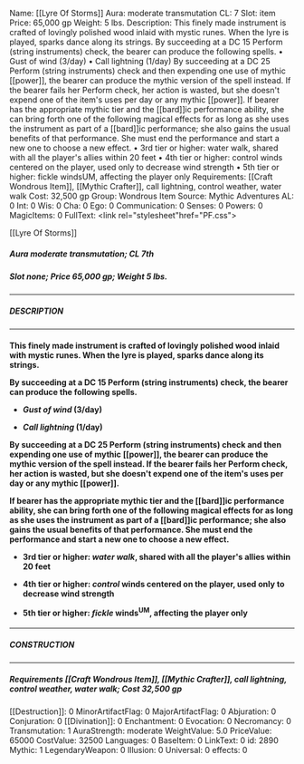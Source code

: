 Name: [[Lyre Of Storms]]
Aura: moderate transmutation
CL: 7
Slot: item
Price: 65,000 gp
Weight: 5 lbs.
Description: This finely made instrument is crafted of lovingly polished wood inlaid with mystic runes. When the lyre is played, sparks dance along its strings. By succeeding at a DC 15 Perform (string instruments) check, the bearer can produce the following spells. • Gust of wind (3/day) • Call lightning (1/day) By succeeding at a DC 25 Perform (string instruments) check and then expending one use of mythic [[power]], the bearer can produce the mythic version of the spell instead. If the bearer fails her Perform check, her action is wasted, but she doesn't expend one of the item's uses per day or any mythic [[power]]. If bearer has the appropriate mythic tier and the [[bard]]ic performance ability, she can bring forth one of the following magical effects for as long as she uses the instrument as part of a [[bard]]ic performance; she also gains the usual benefits of that performance. She must end the performance and start a new one to choose a new effect. • 3rd tier or higher: water walk, shared with all the player's allies within 20 feet • 4th tier or higher: control winds centered on the player, used only to decrease wind strength • 5th tier or higher: fickle windsUM, affecting the player only
Requirements: [[Craft Wondrous Item]], [[Mythic Crafter]], call lightning, control weather, water walk
Cost: 32,500 gp
Group: Wondrous Item
Source: Mythic Adventures
AL: 0
Int: 0
Wis: 0
Cha: 0
Ego: 0
Communication: 0
Senses: 0
Powers: 0
MagicItems: 0
FullText: <link rel="stylesheet"href="PF.css"><div class="heading"><p class="alignleft">[[Lyre Of Storms]]</p><div style="clear: both;"></div></div><div><h5><b>Aura </b>moderate transmutation; <b>CL </b>7th</h5><h5><b>Slot </b>none; <b>Price </b>65,000 gp; <b>Weight </b>5 lbs.</h5></div><hr/><div><h5><b>DESCRIPTION</b></h5></div><hr/><div><h4><p>This finely made instrument is crafted of lovingly polished wood inlaid with mystic runes. When the lyre is played, sparks dance along its strings. </p><p>By succeeding at a DC 15 Perform (string instruments) check, the bearer can produce the following spells. </p><p><ul><li> <i>Gust of wind</i> (3/day) </p><p><li> <i>Call lightning</i> (1/day)</ul> </p><p>By succeeding at a DC 25 Perform (string instruments) check and then expending one use of mythic [[power]], the bearer can produce the mythic version of the spell instead. If the bearer fails her Perform check, her action is wasted, but she doesn't expend one of the item's uses per day or any mythic [[power]]. </p><p>If bearer has the appropriate mythic tier and the [[bard]]ic performance ability, she can bring forth one of the following magical effects for as long as she uses the instrument as part of a [[bard]]ic performance; she also gains the usual benefits of that performance. She must end the performance and start a new one to choose a new effect. </p><p><ul><li> 3rd tier or higher: <i>water walk</i>, shared with all the player's allies within 20 feet </p><p><li> 4th tier or higher: <i>control</i> winds centered on the player, used only to decrease wind strength </p><p><li> 5th tier or higher: <i>fickle</i> winds<sup>UM</sup>, affecting the player only</ul></p></h4></div><hr/><div><h5><b>CONSTRUCTION</b></h5></div><hr/><div><h5><b>Requirements </b>[[Craft Wondrous Item]], [[Mythic Crafter]], <i>call lightning</i>, <i>control weather</i>, <i>water walk</i>; <b>Cost </b>32,500 gp</h5></div>
[[Destruction]]: 0
MinorArtifactFlag: 0
MajorArtifactFlag: 0
Abjuration: 0
Conjuration: 0
[[Divination]]: 0
Enchantment: 0
Evocation: 0
Necromancy: 0
Transmutation: 1
AuraStrength: moderate
WeightValue: 5.0
PriceValue: 65000
CostValue: 32500
Languages: 0
BaseItem: 0
LinkText: 0
id: 2890
Mythic: 1
LegendaryWeapon: 0
Illusion: 0
Universal: 0
effects: 0
